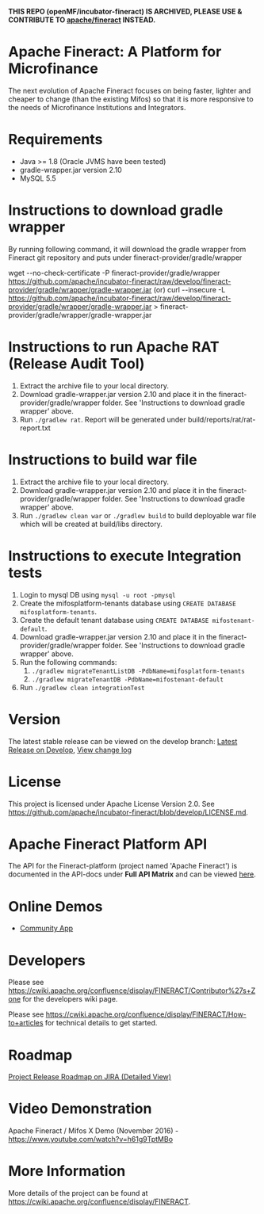 **THIS REPO (openMF/incubator-fineract) IS ARCHIVED, PLEASE USE & CONTRIBUTE TO [apache/fineract](https://github.com/apache/fineract) INSTEAD.**


Apache Fineract: A Platform for Microfinance
============

The next evolution of Apache Fineract focuses on being faster, lighter and cheaper to change (than the existing Mifos) so that it is more responsive to the needs of Microfinance Institutions and Integrators.

Requirements
============
* Java >= 1.8 (Oracle JVMS have been tested)
* gradle-wrapper.jar version 2.10
* MySQL 5.5

Instructions to download gradle wrapper
============
By running following command, it will download the gradle wrapper from Fineract git repository and puts under fineract-provider/gradle/wrapper

wget --no-check-certificate -P fineract-provider/gradle/wrapper https://github.com/apache/incubator-fineract/raw/develop/fineract-provider/gradle/wrapper/gradle-wrapper.jar
(or)
curl --insecure -L https://github.com/apache/incubator-fineract/raw/develop/fineract-provider/gradle/wrapper/gradle-wrapper.jar > fineract-provider/gradle/wrapper/gradle-wrapper.jar

Instructions to run Apache RAT (Release Audit Tool)
============
1. Extract the archive file to your local directory.
2. Download gradle-wrapper.jar version 2.10 and place it in the fineract-provider/gradle/wrapper folder. See 'Instructions to download gradle wrapper' above.
3. Run `./gradlew rat`. Report will be generated under build/reports/rat/rat-report.txt

Instructions to build war file
============
1. Extract the archive file to your local directory.
2. Download gradle-wrapper.jar version 2.10 and place it in the fineract-provider/gradle/wrapper folder. See 'Instructions to download gradle wrapper' above.
3. Run `./gradlew clean war` or `./gradlew build` to build deployable war file which will be created at build/libs directory.


Instructions to execute Integration tests
============
1. Login to mysql DB using `mysql -u root -pmysql`
2. Create the mifosplatform-tenants database using `CREATE DATABASE mifosplatform-tenants`.
3. Create the default tenant database using `CREATE DATABASE mifostenant-default`.
4. Download gradle-wrapper.jar version 2.10 and place it in the fineract-provider/gradle/wrapper folder. See 'Instructions to download gradle wrapper' above.
5. Run the following commands:
	1. `./gradlew migrateTenantListDB -PdbName=mifosplatform-tenants`
	2. `./gradlew migrateTenantDB -PdbName=mifostenant-default`
6. Run `./gradlew clean integrationTest`

Version
============

The latest stable release can be viewed on the develop branch: [Latest Release on Develop](https://github.com/apache/incubator-fineract/tree/develop "Latest Release"), [View change log](https://github.com/apache/incubator-fineract/blob/develop/CHANGELOG.md "Latest release change log")

License
============

This project is licensed under Apache License Version 2.0. See <https://github.com/apache/incubator-fineract/blob/develop/LICENSE.md>.

Apache Fineract Platform API
============

The API for the Fineract-platform (project named 'Apache Fineract') is documented in the API-docs under <b>Full API Matrix</b> and can be viewed [here](https://demo.openmf.org/api-docs/apiLive.htm "API Documentation").

Online Demos
============

* [Community App](https://demo.openmf.org "Reference Client App")

Developers
============
Please see <https://cwiki.apache.org/confluence/display/FINERACT/Contributor%27s+Zone> for the developers wiki page.

Please see <https://cwiki.apache.org/confluence/display/FINERACT/How-to+articles> for technical details to get started.

Roadmap
============

[Project Release Roadmap on JIRA (Detailed View)](https://issues.apache.org/jira/browse/FINERACT-268?jql=project%20%3D%20FINERACT "Project Release Roadmap on JIRA (Detailed View)")

Video Demonstration
============

Apache Fineract / Mifos X Demo (November 2016) - <https://www.youtube.com/watch?v=h61g9TptMBo>

More Information
============
More details of the project can be found at <https://cwiki.apache.org/confluence/display/FINERACT>.
